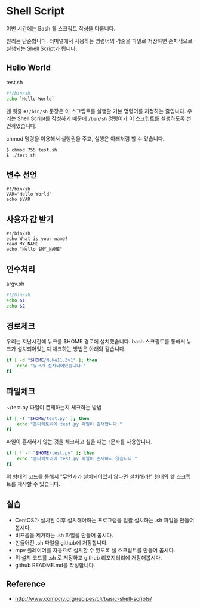 # Shell Script
이번 시간에는 Bash 쉘 스크립트 작성을 다룹니다.

원리는 단순합니다.
터미널에서 사용하는 명령어의 각줄을 파일로 저장하면 순차적으로 실행되는 Shell Script가 됩니다.

## Hello World

test.sh
```bash
#!/bin/sh
echo `Hello World`
```

맨 윗줄 `#!/bin/sh` 문장은 이 스크립트를 실행할 기본 명령어를 지정하는 줄입니다. 우리는 Shell Script를 작성하기 때문에 `/bin/sh` 명령어가 이 스크립트를 실행하도록 선언하였습니다.

chmod 명령을 이용해서 실행권을 주고, 실행은 아래처럼 할 수 있습니다.
```
$ chmod 755 test.sh
$ ./test.sh
```

## 변수 선언

```
#!/bin/sh
VAR="Hello World"
echo $VAR
```

## 사용자 값 받기
```
#!/bin/sh
echo What is your name?
read MY_NAME
echo "Hello $MY_NAME"
```

## 인수처리
argv.sh

```bash
#!/bin/sh
echo $1
echo $2
```

## 경로체크
우리는 지난시간에 뉴크를 $HOME 경로에 설치했습니다.
bash 스크립트를 통해서 뉴크가 설치되어있는지 체크하는 방법은 아래와 같습니다.

```bash
if [ -d "$HOME/Nuke11.3v1" ]; then
    echo "뉴크가 설치되어있습니다."
fi
```

## 파일체크
~/test.py 파일이 존재하는지 체크하는 방법

```bash
if [ -f "$HOME/test.py" ]; then
    echo "홈디렉토리에 test.py 파일이 존재합니다."
fi
```

파일이 존재하지 않는 것을 체크하고 싶을 때는 `!`문자를 사용합니다.

```bash
if [ ! -f "$HOME/test.py" ]; then
    echo "홈디렉토리에 test.py 파일이 존재하지 않습니다."
fi
```

위 형태의 코드를 통해서 "무언가가 설치되어있지 않다면 설치해라!" 형태의 쉘 스크립트를 제작할 수 있습니다.

## 실습
- CentOS가 설치된 이후 설치해야하는 프로그램을 일괄 설치하는 .sh 파일을 만들어봅시다.
- 비프음을 제거하는 .sh 파일을 만들어 봅시다.
- 만들어진 .sh 파일을 github에 저장합니다.
- mpv 플레이어를 자동으로 설치할 수 있도록 쉘 스크립트를 만들어 봅시다.
- 위 설치 코드를 .sh 로 저장하고 github 리포지터리에 저장해봅시다.
- github README.md를 작성합니다.

## Reference
- http://www.compciv.org/recipes/cli/basic-shell-scripts/